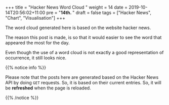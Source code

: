 +++
title = "Hacker News Word Cloud "
weight = 14
date = 2019-10-14T20:56:02+11:00
pre = "<b>14th. </b>"
draft = false
tags = ["Hacker News", "Chart", "Visualisation"]
+++

<script src="https://d3js.org/d3.v3.min.js"></script>
<script src="https://rawgit.com/jasondavies/d3-cloud/master/build/d3.layout.cloud.js"></script>

The word cloud generated here is based on the website hacker news.

The reason this post is made, is so that it would easier to see the word that appeared the most for the day.

Even though the use of a word cloud is not exactly a good representation of occurrence, it still looks nice.

{{% notice info %}}

Please note that the posts here are generated based on the Hacker News API by doing `GET` requests. So, it is based on their current entries. So, it will be **refreshed** when the page is reloaded.

{{% /notice %}}

<div id="cloud"></div>

<script>

// Based on http://bl.ocks.org/joews/9697914 with modifications.
let words = "";
let freq = [""];
let arr = "";

var stopWords = [
  'about', 'after', 'all', 'also', 'am', 'an', 'and', 'another', 'any', 'are', 'as', 'at', 'be',
  'because', 'been', 'before', 'being', 'between', 'both', 'but', 'by', 'came', 'can',
  'come', 'could', 'did', 'do', 'each', 'for', 'from', 'get', 'got', 'has', 'had',
  'he', 'have', 'her', 'here', 'him', 'himself', 'his', 'how', 'if', 'in', 'into',
  'is', 'it', 'like', 'make', 'many', 'me', 'might', 'more', 'most', 'much', 'must',
  'my', 'never', 'now', 'of', 'on', 'only', 'or', 'other', 'our', 'out', 'over',
  'said', 'same', 'see', 'should', 'since', 'some', 'still', 'such', 'take', 'than',
  'that', 'the', 'their', 'them', 'then', 'there', 'these', 'they', 'this', 'those',
  'through', 'to', 'too', 'under', 'up', 'very', 'was', 'way', 'we', 'well', 'were',
  'what', 'where', 'which', 'while', 'who', 'with', 'would', 'you', 'your', 'a', 'i', 'its', 'why', '', 'ask','hn','s'
];

// https://stackoverflow.com/questions/5631422/stop-word-removal-in-javascript

function removeStopWords(str) {
    res = []
    words = str.split(' ')
    for(i=0;i<words.length;i++) {
        if(!stopWords.includes(words[i])) {
            res.push(words[i])
        }
    }
    return(res.join(' '))
  }

//Simple animated example of d3-cloud - https://github.com/jasondavies/d3-cloud
//Based on https://github.com/jasondavies/d3-cloud/blob/master/examples/simple.html

// Encapsulate the word cloud functionality
function wordCloud(selector) {

    var fill = d3.scale.category20();

    //Construct the word cloud's SVG element
    var svg = d3.select(selector).append("svg")
        .attr("viewBox", `0 0 800 800`)
        .append("g")
        .attr("transform", "translate(400,400)");


    //Draw the word cloud
    function draw(words) {
        var cloud = svg.selectAll("g text")
                        .data(words, function(d) { return d.text; })

        //Entering words
        cloud.enter()
            .append("text")
            .style("font-family", "Impact")
            .style("fill", function(d, i) { return fill(i); })
            .attr("text-anchor", "middle")
            .attr('font-size', 1)
            .text(function(d) { return d.text; });

        //Entering and existing words
        cloud
            .transition()
                .duration(600)
                .style("font-size", function(d) { return d.size + "px"; })
                .attr("transform", function(d) {
                    return "translate(" + [d.x, d.y] + ")rotate(" + d.rotate + ")";
                })
                .style("fill-opacity", 1);

        //Exiting words
        cloud.exit()
            .transition()
                .duration(200)
                .style('fill-opacity', 1e-6)
                .attr('font-size', 1)
                .remove();
    }

    return {


        update: function(words) {

            d3.layout.cloud().size([800, 800])
                .words(words)
                .padding(5)
                .rotate(function() { return ~~(Math.random() * 2) * 90; })
                .font("Impact")
                .fontSize(function(d) { return d.size; })
                .on("end", draw)
                .start();
        }
    }

}

function getWords(i) {
    arr = words.split(" ");
    let freq = calculateFrequency(arr);
        
    return buildResult(arr);

}
function showNewWords(vis, i) {
    i = i || 0;

    vis.update(getWords(i ++ % words.length))    
}

//Create a new instance of the word cloud visualisation.
var myWordCloud = wordCloud('#cloud');


function calculateFrequency(arr) {
  var a = [],
    b = [],
    prev;
  arr.sort();
  for (var i = 0; i < arr.length; i++) {
    if (arr[i] !== prev) {
      a.push(arr[i]);
      b.push(1);
    } else {
      b[b.length - 1]++;
    }
    prev = arr[i];
  }
  return [a, b];
}

function buildResult(arr) {
  let resultArr = [];
  let sum = 0;

  let total = freq[0].length | 0

  for (let i = 0; i < total; i++)
    resultArr.push({
      text: freq[0][i],
      size: freq[1][i]
    });

  let sorted = resultArr.sort((a, b) => b.size - a.size);
  sorted = sorted.slice(0, 50);
  for (let i = 0; i < sorted.length; i++) sum += sorted[i].size;

  resultArr = [];
  for (let i = 0; i < sorted.length; i++)
    resultArr.push({
      text: sorted[i]["text"],
      size: (sorted[i]["size"] / sum) * 60 + 50
    });

  return resultArr;
}

function getPage(pageNumber){
  let endPoint = "https://api.hnpwa.com/v0/news/" + pageNumber + ".json";
  return fetch(endPoint, {
    mode: "cors"
  }).then((response) => response.json())
};


function getPages(noOfPages){
  let promiseArray = [];
  for(let i = 1; i < noOfPages; i++){
      promiseArray.push(getPage(i));
  }
  return Promise.all(promiseArray);
}

function process(noOfPages){
  getPages(noOfPages)
    .then((result) => {
      let titles = [];
      for(let i = 0; i < result.length; i++) {
          //console.log(result);
          for(let a =0; a < result[i].length; a++) {
              words += " " + (result[i][a].title);
          }
      }

      words = words.replace(/[^\w\s]/gi, '');
      words = words.replace(/\d/g, '');
      words = removeStopWords(words.toLowerCase());
      arr = words.split(" ");
      freq = calculateFrequency(arr);
      showNewWords(myWordCloud);
    })
}

  const noOfPages = 20;

  process(noOfPages);

</script>
